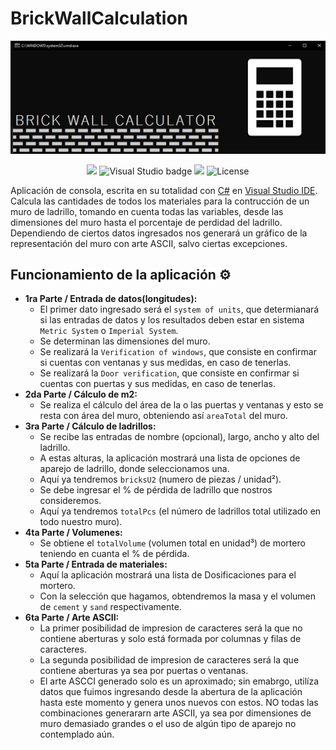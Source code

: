 # BrickWallCalculation
![Portada Readme](https://github.com/ComputacionalJosue/BrickWallCalculator/blob/master/Docs/Cover%20image.jpg)
<div align="center">
  <img src="https://img.shields.io/badge/C%23-239120?style=for-the-badge&logo=c-sharp&logoColor=white">
  <img src="https://img.shields.io/badge/Visual_Studio-5C2D91?style=for-the-badge&logo=visual%20studio&logoColor=white" alt="Visual Studio badge">
  <img src="https://img.shields.io/badge/GIT-E44C30?style=for-the-badge&logo=git&logoColor=white">
  <img src="https://img.shields.io/github/license/ComputacionalJosue/BrickWallCalculator.svg" alt="License">
</div>


Aplicación de consola, escrita en su totalidad con [C#](https://dotnet.microsoft.com/es-es/languages/csharp) en [Visual Studio IDE](https://visualstudio.microsoft.com/es/vs/). Calcula las cantidades de todos los materiales para la contrucción de un muro de ladrillo, tomando en cuenta todas las variables, desde las dimensiones del muro hasta el porcentaje de perdidad del ladrillo. Dependiendo de ciertos datos ingresados nos generará un gráfico de la representación del muro con arte ASCII, salvo ciertas excepciones.

## Funcionamiento de la aplicación ⚙️

- **1ra Parte / Entrada de datos(longitudes):**
   - El primer dato ingresado será el `system of units`, que determianará si las entradas de datos y los resultados deben estar en sistema `Metric System` o `Imperial System`.
   - Se determinan las dimensiones del muro.
   - Se realizará la `Verification of windows`, que consiste en confirmar si cuentas con ventanas y sus medidas, en caso de tenerlas.
   - Se realizará la `Door verification`, que consiste en confirmar si cuentas con puertas y sus medidas, en caso de tenerlas.
- **2da Parte / Cálculo de m2:**
   - Se realiza el cálculo del área de la o las puertas y ventanas y esto se resta con área del muro, obteniendo así `areaTotal` del muro.
- **3ra Parte / Cálculo de ladrillos:**
   - Se recibe las entradas de nombre (opcional), largo, ancho y alto del ladrillo.
   - A estas alturas, la aplicación  mostrará una lista de opciones de aparejo de ladrillo, donde seleccionamos una.
   - Aquí ya tendremos `bricksU2` (numero de piezas / unidad²).
   - Se debe ingresar el % de pérdida de ladrillo que nostros consideremos.
   - Aquí ya tendremos `totalPcs` (el número de ladrillos total utilizado en todo nuestro muro).
- **4ta Parte / Volumenes:**
   - Se obtiene el `totalVolume` (volumen total en unidad³) de mortero teniendo en cuanta el % de pérdida.
- **5ta Parte / Entrada de materiales:**
   -  Aquí la aplicación  mostrará una lista de Dosificaciones para el mortero.
   -  Con la selección que hagamos, obtendremos la masa y el volumen de `cement` y `sand` respectivamente.
- **6ta Parte / Arte ASCII:**
   -  La primer posibilidad de impresion de caracteres será la que no contiene aberturas y solo está formada por columnas y filas de caracteres.
   -  La segunda posibilidad de impresion de caracteres será la que contiene aberturas ya sea por puertas o ventanas.
   -  El arte ASCCI generado solo es un aproximado; sin emabrgo, utilíza datos que fuimos ingresando desde la abertura de la aplicación hasta este momento y genera unos nuevos con estos. NO todas las combinaciones generararn arte ASCII, ya sea por dimensiones de muro demasiado grandes o el uso de algún tipo de aparejo no contemplado aún.

